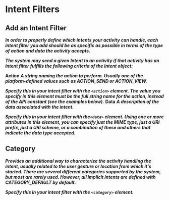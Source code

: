 # Intent Filters

## Add an Intent Filter

***In order to properly define which intents your activity can handle, each intent filter you add should be as specific as possible in terms of the type of action and data the activity accepts.***

***The system may send a given Intent to an activity if that activity has an intent filter fulfills the following criteria of the Intent object:***

**Action**
***A string naming the action to perform. Usually one of the platform-defined values such as ACTION_SEND or ACTION_VIEW.***

***Specify this in your intent filter with the `<action>` element. The value you specify in this element must be the full string name for the action, instead of the API constant (see the examples below).***
**Data**
    ***A description of the data associated with the intent.***

***Specify this in your intent filter with the`<data>` element. Using one or more attributes in this element, you can specify just the MIME type, just a URI prefix, just a URI scheme, or a combination of these and others that indicate the data type accepted.***

## Category
   ***Provides an additional way to characterize the activity handling the intent, usually related to the user gesture or location from which it's started. There are several different categories supported by the system, but most are rarely used. However, all implicit intents are defined with CATEGORY_DEFAULT by default.***

 ***Specify this in your intent filter with the `<category>` element.***